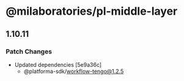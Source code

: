 # @milaboratories/pl-middle-layer

## 1.10.11

### Patch Changes

- Updated dependencies [5e9a36c]
  - @platforma-sdk/workflow-tengo@1.2.5
